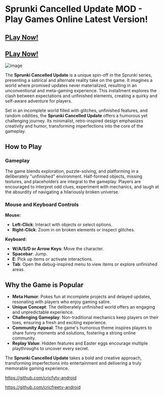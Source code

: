 # Sprunki Cancelled Update MOD - Play Games Online Latest Version!

## [PLay Now!](https://apkitech.com/)

## [PLay Now!](https://modmeme.com/)

![image](https://github.com/user-attachments/assets/340af89b-e487-408f-ae17-fd3f9e00c1ff)

The **Sprunki Cancelled Update** is a unique spin-off in the Sprunki series, presenting a satirical and alternate reality take on the game. It imagines a world where promised updates never materialized, resulting in an unconventional and meta-gaming experience. This installment explores the clash between expectations and unfinished elements, creating a quirky and self-aware adventure for players.

Set in an incomplete world filled with glitches, unfinished features, and random oddities, the **Sprunki Cancelled Update** offers a humorous yet challenging journey. Its minimalist, retro-inspired design emphasizes creativity and humor, transforming imperfections into the core of the gameplay.

## How to Play

### **Gameplay**
The game blends exploration, puzzle-solving, and platforming in a deliberately "unfinished" environment. Half-formed objects, missing textures, and placeholders are integral to the gameplay. Players are encouraged to interpret odd clues, experiment with mechanics, and laugh at the absurdity of navigating a hilariously broken universe.

### **Mouse and Keyboard Controls**
**Mouse:**
- **Left-Click**: Interact with objects or select options.
- **Right-Click**: Zoom in on broken elements or inspect glitches.

**Keyboard:**
- **W/A/S/D or Arrow Keys**: Move the character.
- **Spacebar**: Jump.
- **E**: Pick up items or activate interactions.
- **Tab**: Open the debug-inspired menu to view items or explore unfinished areas.

## Why the Game is Popular

- **Meta Humor**: Pokes fun at incomplete projects and delayed updates, resonating with players who enjoy gaming satire.
- **Unique Concept**: The deliberately unfinished world offers an engaging and unpredictable experience.
- **Challenging Gameplay**: Non-traditional mechanics keep players on their toes, ensuring a fresh and exciting experience.
- **Community Appeal**: The game's humorous theme inspires players to share funny moments and solutions, fostering a strong online community.
- **Replay Value**: Hidden features and Easter eggs encourage multiple playthroughs to uncover every secret.

The **Sprunki Cancelled Update** takes a bold and creative approach, transforming imperfections into entertainment and delivering a truly memorable gaming experience.

https://github.com/cricfytv-android

https://github.com/cricfreetv-android
